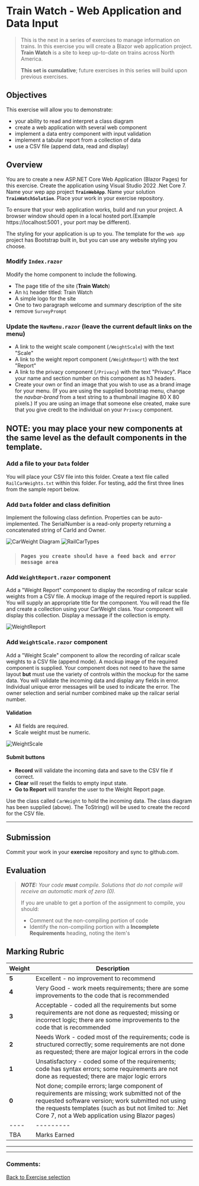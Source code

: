 # Train Watch - Web Application and Data Input

> This is the next in a series of exercises to manage information on trains. In this exercise you will create a Blazor web application project. **Train Watch** is a site to keep up-to-date on trains across North America. 
>
> **This set is cumulative**; future exercises in this series will build upon previous exercises.

## Objectives

This exercise will allow you to demonstrate:

- your ability to read and interpret a class diagram
- create a web application with several web component
- implement a data entry component with input validation
- implement a tabular report from a collection of data
- use a CSV file (append data, read and display)
  
## Overview

You are to create a new ASP.NET Core Web Application (Blazor Pages) for this exercise. Create the application using Visual Studio 2022 .Net Core 7. Name your wep app project **`TrainWebApp`**. Name your solution **`TrainWatchSolution`**. Place your work in your exercise repository.

To ensure that your web application works, build and run your project. A browser window should open in a local hosted port.(Example https://localhost:5001 , your port may be different). 

The styling for your application is up to you. The template for the `web app` project has Bootstrap built in, but you can use any website styling you choose.

### Modify `Index.razor`

Modify the home component to include the following.

- The page title of the site (**Train Watch**)
- An `h1` header titled: Train Watch
- A simple logo for the site
- One to two paragraph welcome and summary description of the site
- remove `SurveyPrompt `


### Update the `NavMenu.razor` (leave the current default links on the menu)

- A link to the weight scale component (`/WeightScale`) with the text "Scale"
- A link to the weight report component (`/WeightReport`) with the text "Report"
- A link to the privacy component (`/Privacy`) with the text "Privacy". Place your name and section number on this component as h3 headers.
- Create your own or find an image that you wish to use as a brand image for your menu. (If you are using the supplied bootstrap menu, change the *navbar-brand* from a text string to a thumbnail imagine 80 X 80 pixels.) If you are using an image that someone else created, make sure that you give credit to the individual on your `Privacy` component.

## NOTE: you may place your new components at the same level as the default components in the template.
  
### Add a file to your `Data` folder

You will place your CSV file into this folder. Create a text file called `RailCarWeights.txt` within this folder. For testing, add the first three lines from the sample report below.

### Add `Data` folder and class definition

Implement the following class defintion. Properties can be auto-implemented. The SerialNumber is a read-only property returning a concatenated string of CarId and Owner.

![CarWeight Diagram](./CarWeight.png)
![RailCarTypes](./RailCarType.png)

> ### `Pages you create should have a feed back and error message area`

### Add `WeightReport.razor` component

Add a "Weight Report" component to display the recording of railcar scale weights from a CSV file. A mockup image of the required report is supplied. You will supply an appropriate title for the component. You will read the file and create a collection using your CarWeight class. Your component will display this collection. Display a message if the collection is empty.

![WeightReport](./ReportWebPage.png)


### Add `WeightScale.razor` component

Add a "Weight Scale" component to allow the recording of railcar scale weights to a CSV file (append mode). A mockup image of the required component is supplied. Your component does not need to have the same layout **but** must use the variety of controls within the mockup for the same data. You will validate the incoming data and display any fields in error. Individual unique error messages will be used to indicate the error. The owner selection and serial number combined make up the railcar serial number.

#### Validation

- All fields are required.
- Scale weight must be numeric.

![WeightScale](./DataWebPage.png)

#### Submit buttons

- **Record** will validate the incoming data and save to the CSV file if correct.
- **Clear** will reset the fields to empty input state.
- **Go to Report** will transfer the user to the Weight Report page.

Use the class called `CarWeight` to hold the incoming data. The class diagram has been supplied (above). The ToString() will be used to create the record for the CSV file.

----

## Submission

Commit your work in your **exercise** repository and sync to github.com.

## Evaluation

> ***NOTE:** Your code **must** compile. Solutions that do not compile will receive an automatic mark of zero (0).*
> 
> If you are unable to get a portion of the assignment to compile, you should:
> - Comment out the non-compiling portion of code
> - Identify the non-compiling portion with a **Incomplete Requirements** heading, noting the item's
>  

## Marking Rubric

| Weight | Description |
| ----   | --------- |
| **5** | Excellent - no improvement to recommend |  
| **4** | Very Good - work meets requirements;  there are some improvements to the code that is recommended |  
| **3** | Acceptable - coded all the requirements but some requirements are not done as requested; missing or incorrect logic; there are some improvements to the code that is recommended |  
| **2** | Needs Work - coded most of the requirements; code is structured correctly; some requirements are not done as requested; there are major logical errors in the code |   
| **1** | Unsatisfactory - coded some of the requirements; code has syntax errors; some requirements are not done as requested; there are major logic errors |   
| **0** | Not done; compile errors; large component of requirements are missing; work submitted not of the requested software version; work submitted not using the requests templates (such as but not limited to: .Net Core 7, not a Web application using Blazor pages) |  
| ----   | --------- | 
| TBA  | Marks Earned |  
----

----

### Comments:

[Back to Exercise selection](../README.md)
